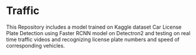 # Traffic
This Repository includes a model trained on Kaggle dataset Car License Plate Detection using Faster RCNN model on Detectron2 and testing on real time traffic videos and recognizing license plate numbers and speed of corresponding vehicles.
